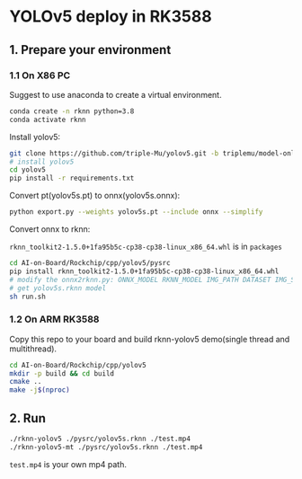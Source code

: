 # YOLOv5 deploy in RK3588

## 1. Prepare your environment

### 1.1 On X86 PC

Suggest to use anaconda to create a virtual environment.

```bash
conda create -n rknn python=3.8
conda activate rknn
```

Install yolov5:

```bash
git clone https://github.com/triple-Mu/yolov5.git -b triplemu/model-only
# install yolov5
cd yolov5
pip install -r requirements.txt
```

Convert pt(yolov5s.pt) to onnx(yolov5s.onnx):

```bash
python export.py --weights yolov5s.pt --include onnx --simplify
```

Convert onnx to rknn:

`rknn_toolkit2-1.5.0+1fa95b5c-cp38-cp38-linux_x86_64.whl` is in `packages`

```bash
cd AI-on-Board/Rockchip/cpp/yolov5/pysrc
pip install rknn_toolkit2-1.5.0+1fa95b5c-cp38-cp38-linux_x86_64.whl
# modify the onnx2rknn.py: ONNX_MODEL RKNN_MODEL IMG_PATH DATASET IMG_SIZE
# get yolov5s.rknn model
sh run.sh
```

### 1.2 On ARM RK3588

Copy this repo to your board and build rknn-yolov5 demo(single thread and multithread).

```bash
cd AI-on-Board/Rockchip/cpp/yolov5
mkdir -p build && cd build
cmake ..
make -j$(nproc)
```

## 2. Run

```bash
./rknn-yolov5 ./pysrc/yolov5s.rknn ./test.mp4
./rknn-yolov5-mt ./pysrc/yolov5s.rknn ./test.mp4
```

`test.mp4` is your own mp4 path.
